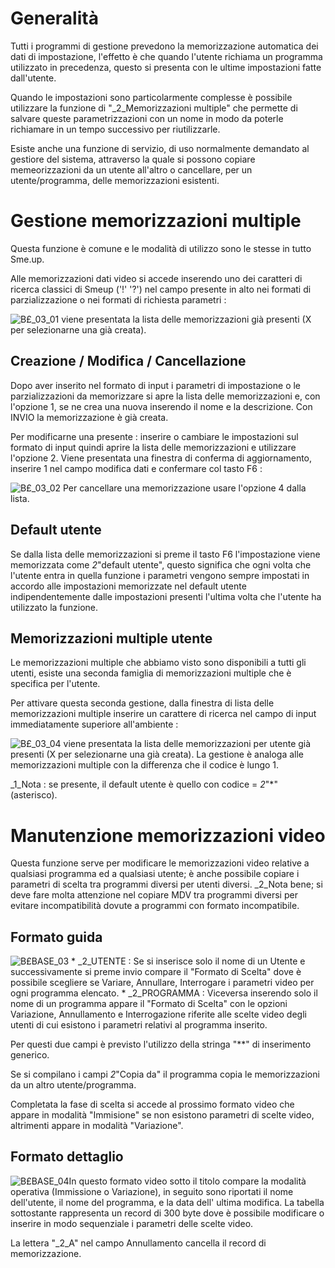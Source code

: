# Generalità
Tutti i programmi di gestione prevedono la memorizzazione automatica dei dati di impostazione, l'effetto è che quando l'utente richiama un programma utilizzato in precedenza, questo si presenta con le ultime impostazioni fatte dall'utente.

Quando le impostazioni sono particolarmente complesse è possibile utilizzare la funzione di "_2_Memorizzazioni multiple" che permette di salvare queste parametrizzazioni con un nome in modo da poterle richiamare in un tempo successivo per riutilizzarle.

Esiste anche una funzione di servizio, di uso normalmente demandato al gestiore del sistema, attraverso la quale si possono copiare memeorizzazioni da un utente all'altro o cancellare, per un utente/programma, delle memorizzazioni esistenti.

# Gestione memorizzazioni multiple
Questa funzione è comune e le modalità di utilizzo sono le stesse in tutto Sme.up.

Alle memorizzazioni dati video si accede inserendo uno dei caratteri di ricerca classici di Smeup ('!' '?') nel campo presente in alto nei formati di parzializzazione o nei formati di richiesta parametri : 

![B£_03_01](https://doc.smeup.com/immagini/MBDOC_OGG-P_B£MDV0/BX_03_01.png)
viene presentata la lista delle memorizzazioni già presenti (X per selezionarne una già creata).

## Creazione / Modifica / Cancellazione
Dopo aver inserito nel formato di input i parametri di impostazione o le parzializzazioni da memorizzare si apre la lista delle memorizzazioni e, con l'opzione 1, se ne crea una nuova inserendo il nome e la descrizione. Con INVIO la memorizzazione è già creata.

Per modificarne una presente :  inserire o cambiare le impostazioni sul formato di input quindi aprire la lista delle memorizzazioni e utilizzare l'opzione 2.
Viene presentata una finestra di conferma di aggiornamento, inserire 1 nel campo modifica dati e confermare col tasto F6 : 

![B£_03_02](https://doc.smeup.com/immagini/MBDOC_OGG-P_B£MDV0/BX_03_02.png)
Per cancellare una memorizzazione usare l'opzione 4 dalla lista.

## Default utente
Se dalla lista delle memorizzazioni si preme il tasto F6 l'impostazione viene memorizzata come _2_"default utente", questo significa che ogni volta che l'utente entra in quella funzione i parametri vengono sempre impostati in accordo alle impostazioni memorizzate nel default utente indipendentemente dalle impostazioni presenti l'ultima volta che l'utente ha utilizzato la funzione.

## Memorizzazioni multiple utente
Le memorizzazioni multiple che abbiamo visto sono disponibili a tutti gli utenti, esiste una seconda famiglia di memorizzazioni multiple che è specifica per l'utente.

Per attivare questa seconda gestione, dalla finestra di lista delle memorizzazioni multiple inserire un carattere di ricerca nel campo di input immediatamente superiore all'ambiente : 

![B£_03_04](https://doc.smeup.com/immagini/MBDOC_OGG-P_B£MDV0/BX_03_04.png)
viene presentata la lista delle memorizzazioni per utente già presenti (X per selezionarne una già creata).
La gestione è analoga alle memorizzazioni multiple con la differenza che il codice è lungo 1.

_1_Nota :  se presente, il default utente è quello con codice = _2_"\*"  (asterisco).

# Manutenzione memorizzazioni video
Questa funzione serve per modificare le memorizzazioni video relative a qualsiasi programma ed a qualsiasi utente; è anche possibile copiare i parametri di scelta tra programmi diversi per utenti diversi.
_2_Nota bene; si deve fare molta attenzione nel copiare MDV tra programmi diversi per evitare incompatibilità dovute a programmi con formato incompatibile.

## Formato guida
![B£BASE_03](https://doc.smeup.com/immagini/MBDOC_OGG-P_B£MDV0/BXBASE_03.png)
 \* _2_UTENTE :  Se si inserisce solo il nome di un Utente e successivamente si preme invio compare il "Formato di Scelta" dove è possibile scegliere se Variare, Annullare, Interrogare i parametri video per ogni programma elencato.
 \* _2_PROGRAMMA :  Viceversa inserendo solo il nome di un programma appare il "Formato di Scelta" con le opzioni Variazione, Annullamento e Interrogazione riferite alle scelte video degli utenti di cui esistono i parametri relativi al programma inserito.

Per questi due campi è previsto l'utilizzo della stringa "\*\*" di inserimento generico.

Se si compilano i campi _2_"Copia da" il programma copia le memorizzazioni da un altro utente/programma.

Completata la fase di scelta si accede al prossimo formato video che appare in modalità "Immisione" se non esistono parametri di scelte video, altrimenti appare in modalità "Variazione".

## Formato dettaglio
![B£BASE_04](https://doc.smeup.com/immagini/MBDOC_OGG-P_B£MDV0/BXBASE_04.png)In questo formato video sotto il titolo compare la modalità operativa (Immissione o Variazione), in seguito sono riportati il nome dell'utente, il nome del programma, e la data dell' ultima modifica.
La tabella sottostante rappresenta un record di 300 byte dove è possibile modificare o inserire in modo sequenziale i parametri delle scelte video.

La lettera "_2_A" nel campo Annullamento cancella il record di memorizzazione.
